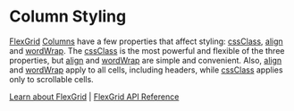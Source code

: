 Column Styling
==============

[FlexGrid](https://www.grapecity.com/wijmo/api/classes/wijmo_grid.flexgrid.html) [Columns](https://www.grapecity.com/wijmo/api/classes/wijmo_grid.column.html) have a few properties that affect styling: [cssClass](https://www.grapecity.com/wijmo/api/classes/wijmo_grid.column.html#cssclass), [align](https://www.grapecity.com/wijmo/api/classes/wijmo_grid.column.html#align) and [wordWrap](https://www.grapecity.com/wijmo/api/classes/wijmo_grid.column.html#wordwrap).  The [cssClass](https://www.grapecity.com/wijmo/api/classes/wijmo_grid.column.html#cssclass) is the most powerful and flexible of the three properties, but [align](https://www.grapecity.com/wijmo/api/classes/wijmo_grid.column.html#align) and [wordWrap](https://www.grapecity.com/wijmo/api/classes/wijmo_grid.column.html#wordwrap) are simple and convenient. Also, [align](https://www.grapecity.com/wijmo/api/classes/wijmo_grid.column.html#align) and [wordWrap](https://www.grapecity.com/wijmo/api/classes/wijmo_grid.column.html#wordwrap) apply to all cells, including headers, while [cssClass](https://www.grapecity.com/wijmo/api/classes/wijmo_grid.column.html#cssclass) applies only to scrollable cells.

[Learn about FlexGrid](https://www.grapecity.com/wijmo/flexgrid-javascript-data-grid) | [FlexGrid API Reference](https://www.grapecity.com/wijmo/api/classes/wijmo_grid.flexgrid.html)